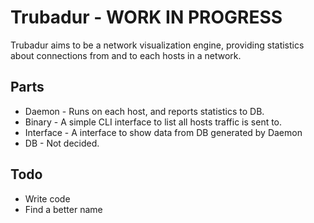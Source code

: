 # Trubadur - WORK IN PROGRESS
Trubadur aims to be a network visualization engine, providing statistics about connections from and to each hosts in a network. 

## Parts
 * Daemon - Runs on each host, and reports statistics to DB.
 * Binary - A simple CLI interface to list all hosts traffic is sent to.
 * Interface - A interface to show data from DB generated by Daemon
 * DB - Not decided.

 ## Todo

   * Write code
   * Find a better name
